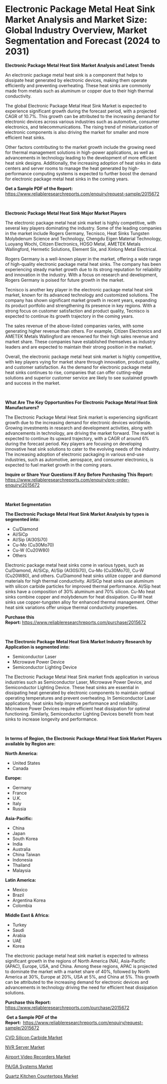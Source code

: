 <p><h1>Electronic Package Metal Heat Sink Market Analysis and Market Size: Global Industry Overview, Market Segmentation and Forecast (2024 to 2031)</h1></p><p><strong>Electronic Package Metal Heat Sink Market Analysis and Latest Trends</strong></p>
<p><p>An electronic package metal heat sink is a component that helps to dissipate heat generated by electronic devices, making them operate efficiently and preventing overheating. These heat sinks are commonly made from metals such as aluminum or copper due to their high thermal conductivity.</p><p>The global Electronic Package Metal Heat Sink Market is expected to experience significant growth during the forecast period, with a projected CAGR of 10.7%. This growth can be attributed to the increasing demand for electronic devices across various industries such as automotive, consumer electronics, and telecommunications. The rising trend of miniaturization of electronic components is also driving the market for smaller and more efficient heat sinks.</p><p>Other factors contributing to the market growth include the growing need for thermal management solutions in high-power applications, as well as advancements in technology leading to the development of more efficient heat sink designs. Additionally, the increasing adoption of heat sinks in data centers and server rooms to manage the heat generated by high-performance computing systems is expected to further boost the demand for electronic package metal heat sinks in the coming years.</p></p>
<p><strong>Get a Sample PDF of the Report:&nbsp;</strong> <a href="https://www.reliableresearchreports.com/enquiry/request-sample/2015672">https://www.reliableresearchreports.com/enquiry/request-sample/2015672</a></p>
<p>&nbsp;</p>
<p><strong>Electronic Package Metal Heat Sink Major Market Players</strong></p>
<p><p>The electronic package metal heat sink market is highly competitive, with several key players dominating the industry. Some of the leading companies in the market include Rogers Germany, Tecnisco, Heat Sinks Tungsten Molybdenum Science and Technology, Chengdu Eigen Material Technology, Luoyang Wochi, Citizen Electronics, HOSO Metal, AMETEK Metals Wallingford, Hermetic Solutions, Element Six, and Xinlong Metal Electrical.</p><p>Rogers Germany is a well-known player in the market, offering a wide range of high-quality electronic package metal heat sinks. The company has been experiencing steady market growth due to its strong reputation for reliability and innovation in the industry. With a focus on research and development, Rogers Germany is poised for future growth in the market.</p><p>Tecnisco is another key player in the electronic package metal heat sink market, known for its advanced technology and customized solutions. The company has shown significant market growth in recent years, expanding its product portfolio and strengthening its presence in key regions. With a strong focus on customer satisfaction and product quality, Tecnisco is expected to continue its growth trajectory in the coming years.</p><p>The sales revenue of the above-listed companies varies, with some generating higher revenue than others. For example, Citizen Electronics and AMETEK Metals Wallingford are renowned for their high sales revenue and market share. These companies have established themselves as industry leaders and are expected to maintain their strong position in the market.</p><p>Overall, the electronic package metal heat sink market is highly competitive, with key players vying for market share through innovation, product quality, and customer satisfaction. As the demand for electronic package metal heat sinks continues to rise, companies that can offer cutting-edge solutions and superior customer service are likely to see sustained growth and success in the market.</p></p>
<p>&nbsp;</p>
<p><strong>What Are The Key Opportunities For Electronic Package Metal Heat Sink Manufacturers?</strong></p>
<p><p>The Electronic Package Metal Heat Sink market is experiencing significant growth due to the increasing demand for electronic devices worldwide. Growing investments in research and development activities, along with advancements in technology, are driving the market forward. The market is expected to continue its upward trajectory, with a CAGR of around 6% during the forecast period. Key players are focusing on developing innovative heat sink solutions to cater to the evolving needs of the industry. The increasing adoption of electronic packaging in various end-use industries, such as automotive, aerospace, and consumer electronics, is expected to fuel market growth in the coming years.</p></p>
<p><strong>Inquire or Share Your Questions If Any Before Purchasing This Report:</strong> <a href="https://www.reliableresearchreports.com/enquiry/pre-order-enquiry/2015672">https://www.reliableresearchreports.com/enquiry/pre-order-enquiry/2015672</a></p>
<p>&nbsp;</p>
<p><strong>Market Segmentation</strong></p>
<p><strong>The Electronic Package Metal Heat Sink Market Analysis by types is segmented into:</strong></p>
<p><ul><li>Cu/Diamond</li><li>Al/SiCp</li><li>Al/Sip (Al30Si70)</li><li>Cu-Mo (Cu30Mo70)</li><li>Cu-W (Cu20W80)</li><li>Others</li></ul></p>
<p><p>Electronic package metal heat sinks come in various types, such as Cu/Diamond, Al/SiCp, Al/Sip (Al30Si70), Cu-Mo (Cu30Mo70), Cu-W (Cu20W80), and others. Cu/Diamond heat sinks utilize copper and diamond materials for high thermal conductivity. Al/SiCp heat sinks use aluminum with silicon carbide particles for improved thermal performance. Al/Sip heat sinks have a composition of 30% aluminum and 70% silicon. Cu-Mo heat sinks combine copper and molybdenum for heat dissipation. Cu-W heat sinks use copper-tungsten alloy for enhanced thermal management. Other heat sink variations offer unique thermal conductivity properties.</p></p>
<p><strong>Purchase this Report:&nbsp;</strong><a href="https://www.reliableresearchreports.com/purchase/2015672">https://www.reliableresearchreports.com/purchase/2015672</a></p>
<p>&nbsp;</p>
<p><strong>The Electronic Package Metal Heat Sink Market Industry Research by Application is segmented into:</strong></p>
<p><ul><li>Semiconductor Laser</li><li>Microwave Power Device</li><li>Semiconductor Lighting Device</li></ul></p>
<p><p>The Electronic Package Metal Heat Sink market finds application in various industries such as Semiconductor Laser, Microwave Power Device, and Semiconductor Lighting Device. These heat sinks are essential in dissipating heat generated by electronic components to maintain optimal operating temperatures and prevent overheating. In Semiconductor Laser applications, heat sinks help improve performance and reliability. Microwave Power Devices require efficient heat dissipation for optimal functioning. Similarly, Semiconductor Lighting Devices benefit from heat sinks to increase longevity and performance.</p></p>
<p>&nbsp;</p>
<p><strong>In terms of Region, the Electronic Package Metal Heat Sink Market Players available by Region are:</strong></p>
<p>
    <p> <strong> North America: </strong>
        <ul>
            <li>United States</li>
            <li>Canada</li>
        </ul>
        </p> 
    <p> <strong> Europe: </strong>
        <ul>
            <li>Germany</li>
            <li>France</li>
            <li>U.K.</li>
            <li>Italy</li>
            <li>Russia</li>
        </ul>
        </p> 
    <p> <strong> Asia-Pacific: </strong>
        <ul>
            <li>China</li>
            <li>Japan</li>
            <li>South Korea</li>
            <li>India</li>
            <li>Australia</li>
            <li>China Taiwan</li>
            <li>Indonesia</li>
            <li>Thailand</li>
            <li>Malaysia</li>
        </ul>
        </p> 
    <p> <strong> Latin America: </strong>
        <ul>
            <li>Mexico</li>
            <li>Brazil</li>
            <li>Argentina Korea</li>
            <li>Colombia</li>
        </ul>
        </p> 
    <p> <strong> Middle East & Africa: </strong>
        <ul>
            <li>Turkey</li>
            <li>Saudi</li>
            <li>Arabia</li>
            <li>UAE</li>
            <li>Korea</li>
        </ul>
    </p>
    </p>
<p><p>The electronic package metal heat sink market is expected to witness significant growth in the regions of North America (NA), Asia-Pacific (APAC), Europe, USA, and China. Among these regions, APAC is projected to dominate the market with a market share of 40%, followed by North America at 30%, Europe at 20%, USA at 5%, and China at 5%. This growth can be attributed to the increasing demand for electronic devices and advancements in technology driving the need for efficient heat dissipation solutions.</p></p>
<p><strong>Purchase this Report: </strong><a href="https://www.reliableresearchreports.com/purchase/2015672">https://www.reliableresearchreports.com/purchase/2015672</a></p>
<p>&nbsp;<strong>Get a Sample PDF of the Report:&nbsp;&nbsp;</strong><a href="https://www.reliableresearchreports.com/enquiry/request-sample/2015672">https://www.reliableresearchreports.com/enquiry/request-sample/2015672</a></p>
<p><strong></strong></p>
<p><p><a href="https://view.publitas.com/reportprime-1/cvd-silicon-carbide-market-challenges-opportunities-and-growth-drivers-and-major-market-players-forecasted-for-period-from-2024-2031/">CVD Silicon Carbide Market</a></p><p><a href="https://funky-papaya-cf4.notion.site/NVR-Server-Market-A-Comprehensive-Report-of-its-Market-Share-Growth-Trends-2024-2031-6a613f0aa9b447e6a6a8465ac25244ea">NVR Server Market</a></p><p><a href="https://confirmed-shield-e13.notion.site/Airport-Video-Recorders-Market-Research-Report-Forecasted-for-Period-from-2024-2031-by-Market-Typ-6c73fcdb1fbb46e8b730daf7d078eab7">Airport Video Recorders Market</a></p><p><a href="https://sore-arch-6db.notion.site/PA-GA-Systems-Market-Size-Furnishes-Valuable-Information-Encompassing-Market-Share-Market-Trends-a-edc0803ae0e44925b51940464d6b0709">PA/GA Systems Market</a></p><p><a href="https://view.publitas.com/reportprime-1/quartz-kitchen-countertops-market-size-market-trends-and-growth-outlook-forecasted-for-period-from-2024-to-2031/">Quartz Kitchen Countertops Market</a></p></p>